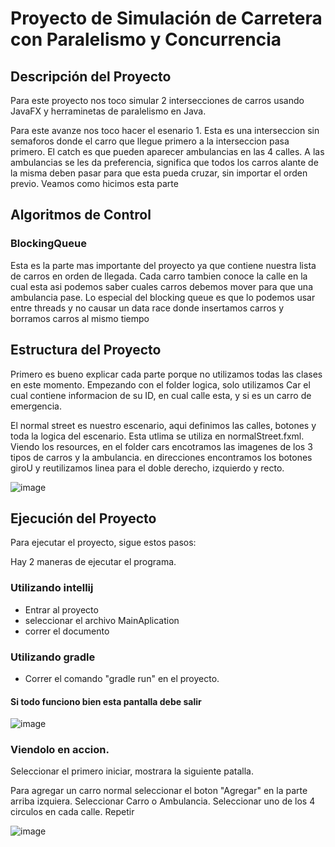 # Proyecto de Simulación de Carretera con Paralelismo y Concurrencia

## Descripción del Proyecto

Para este proyecto nos toco simular 2 intersecciones de carros usando JavaFX y herraminetas de paralelismo en Java.

Para este avanze nos toco hacer el esenario 1. Esta es una interseccion sin semaforos donde el carro que llegue primero a la interseccion pasa primero. El catch es que pueden aparecer ambulancias en las 4 calles. A las ambulancias se les da preferencia, significa que todos los carros alante de la misma deben pasar para que esta pueda cruzar, sin importar el orden previo. Veamos como hicimos esta parte

## Algoritmos de Control

### BlockingQueue

Esta es la parte mas importante del proyecto ya que contiene nuestra lista de carros en orden de llegada. Cada carro tambien conoce la calle en la cual esta asi podemos saber cuales carros debemos mover para que una ambulancia pase. Lo especial del blocking queue es que lo podemos usar entre threads y no causar un data race donde insertamos carros y borramos carros al mismo tiempo

## Estructura del Proyecto

Primero es bueno explicar cada parte porque no utilizamos todas las clases en este momento. Empezando con el folder logica, solo utilizamos Car el cual contiene informacion de su ID, en cual calle esta, y si es un carro de emergencia.

El normal street es nuestro escenario, aqui definimos las calles, botones y toda la logica del escenario. Esta utlima se utiliza en normalStreet.fxml. Viendo los resources, en el folder cars encotramos las imagenes de los 3 tipos de carros y la ambulancia. en direcciones encontramos los botones giroU y reutilizamos linea para el doble derecho, izquierdo y recto.

![image](https://github.com/user-attachments/assets/607f375d-b004-4c98-afa0-8a331b621d86)

## Ejecución del Proyecto

Para ejecutar el proyecto, sigue estos pasos:

Hay 2 maneras de ejecutar el programa.

### Utilizando intellij

- Entrar al proyecto
- seleccionar el archivo MainAplication
- correr el documento

### Utilizando gradle

- Correr el comando "gradle run" en el proyecto.

#### Si todo funciono bien esta pantalla debe salir
![image](https://github.com/user-attachments/assets/95f8f175-bdf5-4e20-8df6-94a282c9cf25)

### Viendolo en accion.

Seleccionar el primero iniciar, mostrara la siguiente patalla.

Para agregar un carro normal seleccionar el boton "Agregar" en la parte arriba izquiera.
Seleccionar Carro o Ambulancia.
Seleccionar uno de los 4 circulos en cada calle.
Repetir

![image](https://github.com/user-attachments/assets/7baa41a1-a5b8-4d86-bd73-9cc347fb7c81)

